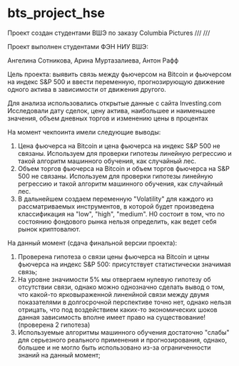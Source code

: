 # bts_project_hse
Проект создан студентами ВШЭ по заказу Columbia Pictures
/// ///

Проект выполнен студентами ФЭН НИУ ВШЭ: 

Ангелина Сотникова, Арина Муртазалиева, Антон Рафф


Цель проекта: выявить связь между фьючерсом на Bitcoin и фьючерсом на индекс S&P 500 и ввести переменную, прогнозирующую движение одного актива в зависимости от движения другого.

Для анализа использовались открытые данные с сайта Investing.com
Исследовали дату сделок, цену актива, наибольшее и наименьшее значения, объем дневных торгов и изменению цены в процентах

На момент чекпоинта имели следующие выводы:

1) Цена фьючерса на Bitcoin и цена фьючерса на индекс S&P 500 не связаны. Используем для проверки гипотезы линейную регрессию и такой алгоритм машинного обучения, как случайный лес. 
2) Объем торгов фьючерса на Bitcoin и объем торгов фьючерса на S&P 500 не связаны. Используем для проверки гипотезы линейную регрессию и такой алгоритм машинного обучения, как случайный лес. 
3) В дальнейшем создаем переменную "Volatility" для каждого из рассматриваемых инструментов, в которой будет произведена классификация на "low", "high", "medium". H0 состоит в том, что по состоянию фондового рынка нельзя определить, как ведет себя рынок криптовалют.

На данный момент (сдача финальной версии проекта):

1) Проверена гипотеза о связи цены фьючерса на Bitcoin и цены фьючерса на индекс S&P 500: присутствует статистически значимая связь;
2) На уровне значимости 5% мы отвергаем нулевую гипотезу об отсутствии связи, однако можно однозначно сделать вывод о том, что какой-то ярковыраженной линенйной связи между двумя показателями в долгосрочной перспективе точно нет, однако нельзя отрицать, что под воздействием каких-то экономических шоков данная зависимость вполне имеет право на существование! (проверена 2 гипотеза)
3) Используемые алгоритмы машинного обучения достаточно "слабы" для серьезного реального применения и прогнозирования, однако, большее и не могло быть использовано из-за ограниченности знаний на данный момент;
